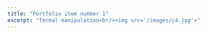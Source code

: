 ```yaml
---
title: "Portfolio item number 1"
excerpt: "Termal manipulation<br/><img src='/images/c4.jpg'>"
---
```

